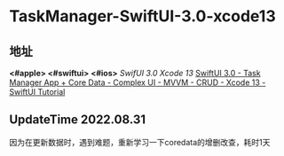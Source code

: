 # TaskManager-SwiftUI-3.0-xcode13


## 地址
**<#apple>  <#swiftui>  <#ios>**
*SwifUI 3.0*    *Xcode 13*
[SwiftUI 3.0 - Task Manager App + Core Data - Complex UI - MVVM - CRUD - Xcode 13 - SwiftUI Tutorial](https://www.youtube.com/watch?v=x8h6hTqo2So)


## UpdateTime 2022.08.31
因为在更新数据时，遇到难题，重新学习一下coredata的增删改查，耗时1天

